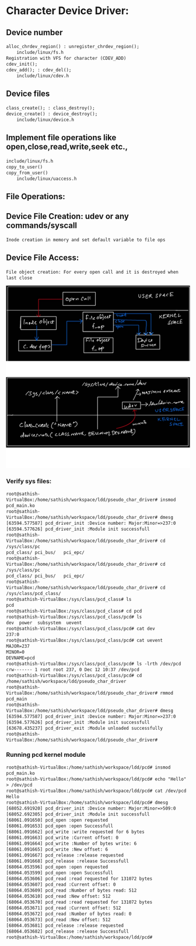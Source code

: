 # Character Device Driver:  
## Device number    
	alloc_chrdev_region() : unregister_chrdev_region();   
		include/linux/fs.h  
	Registration with VFS for character (CDEV_ADD)  
	cdev_init();  
	cdev_add(); : cdev_del();  
		include/linux/cdev.h  
## Device files  
	class_create(); : class_destroy();     
	device_create() : device_destroy();  
		include/linux/device.h
## Implement file operations like open,close,read,write,seek etc.,  
	include/linux/fs.h  
	copy_to_user()  
	copy_from_user()  
		include/linux/uaccess.h  
## File Operations:  
## Device File Creation: udev or any commands/syscall  
	Inode creation in memory and set default variable to file ops  
## Device File Access:  
	File object creation: For every open call and it is destroyed when last close  
![Screenshot](fops1.jpg)
![Screenshot](udev.jpg)
### Verify sys files:
```
root@sathish-VirtualBox:/home/sathish/workspace/ldd/pseudo_char_driver# insmod pcd_main.ko
root@sathish-VirtualBox:/home/sathish/workspace/ldd/pseudo_char_driver# dmesg
[63594.577587] pcd_driver_init :Device number: Major:Minor=>237:0
[63594.577626] pcd_driver_init :Module init successfull
root@sathish-VirtualBox:/home/sathish/workspace/ldd/pseudo_char_driver# cd /sys/class/pc
pcd_class/ pci_bus/   pci_epc/
root@sathish-VirtualBox:/home/sathish/workspace/ldd/pseudo_char_driver# cd /sys/class/pc
pcd_class/ pci_bus/   pci_epc/
root@sathish-VirtualBox:/home/sathish/workspace/ldd/pseudo_char_driver# cd /sys/class/pcd_class/
root@sathish-VirtualBox:/sys/class/pcd_class# ls
pcd
root@sathish-VirtualBox:/sys/class/pcd_class# cd pcd
root@sathish-VirtualBox:/sys/class/pcd_class/pcd# ls
dev  power  subsystem  uevent
root@sathish-VirtualBox:/sys/class/pcd_class/pcd# cat dev
237:0
root@sathish-VirtualBox:/sys/class/pcd_class/pcd# cat uevent
MAJOR=237
MINOR=0
DEVNAME=pcd
root@sathish-VirtualBox:/sys/class/pcd_class/pcd# ls -lrth /dev/pcd
crw------- 1 root root 237, 0 Dec 12 10:37 /dev/pcd
root@sathish-VirtualBox:/sys/class/pcd_class/pcd# cd /home/sathish/workspace/ldd/pseudo_char_driver
root@sathish-VirtualBox:/home/sathish/workspace/ldd/pseudo_char_driver# rmmod pcd_main
root@sathish-VirtualBox:/home/sathish/workspace/ldd/pseudo_char_driver# dmesg
[63594.577587] pcd_driver_init :Device number: Major:Minor=>237:0
[63594.577626] pcd_driver_init :Module init successfull
[63678.435237] pcd_driver_exit :Module unloaded successfully
root@sathish-VirtualBox:/home/sathish/workspace/ldd/pseudo_char_driver#
```
### Running pcd kernel module
```
root@sathish-VirtualBox:/home/sathish/workspace/ldd/pcd# insmod pcd_main.ko
root@sathish-VirtualBox:/home/sathish/workspace/ldd/pcd# echo "Hello" > /dev/pcd
root@sathish-VirtualBox:/home/sathish/workspace/ldd/pcd# cat /dev/pcd
Hello
root@sathish-VirtualBox:/home/sathish/workspace/ldd/pcd# dmesg
[68052.691920] pcd_driver_init :Device number: Major:Minor=>509:0
[68052.692305] pcd_driver_init :Module init successfull
[68061.091650] pcd_open :open requested
[68061.091653] pcd_open :open Successfull
[68061.091662] pcd_write :write requested for 6 bytes
[68061.091663] pcd_write :Current offset: 0
[68061.091664] pcd_write :Number of bytes write: 6
[68061.091665] pcd_write :New offset: 6
[68061.091667] pcd_release :release requested
[68061.091668] pcd_release :release Successfull
[68064.053596] pcd_open :open requested
[68064.053599] pcd_open :open Successfull
[68064.053606] pcd_read :read requested for 131072 bytes
[68064.053607] pcd_read :Current offset: 0
[68064.053609] pcd_read :Number of bytes read: 512
[68064.053610] pcd_read :New offset: 512
[68064.053670] pcd_read :read requested for 131072 bytes
[68064.053671] pcd_read :Current offset: 512
[68064.053672] pcd_read :Number of bytes read: 0
[68064.053673] pcd_read :New offset: 512
[68064.053681] pcd_release :release requested
[68064.053682] pcd_release :release Successfull
root@sathish-VirtualBox:/home/sathish/workspace/ldd/pcd#
```
